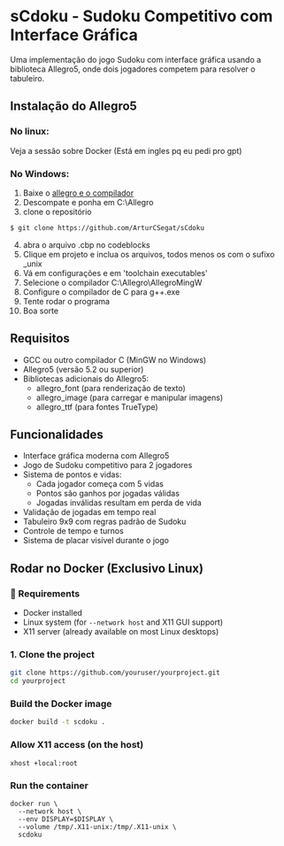 # sCdoku - Sudoku Competitivo com Interface Gráfica

Uma implementação do jogo Sudoku com interface gráfica usando a biblioteca Allegro5, onde dois jogadores competem para resolver o tabuleiro.

## Instalação do Allegro5

### No linux:
Veja a sessão sobre Docker (Está em ingles pq eu pedi pro gpt)

### No Windows:
1. Baixe o [allegro e o compilador](http://www.dropbox.com/s/jaswa5mw3nb3ogn/Allegro.zip?dl=1)
2. Descompate e ponha em C:\Allegro
3. clone o repositório
```bash
$ git clone https://github.com/ArturCSegat/sCdoku
```
4. abra o arquivo .cbp no codeblocks
5. Clique em projeto e inclua os arquivos, todos menos os com o sufixo _unix
6. Vá em configurações e em 'toolchain executables'
7. Selecione o compilador C:\Allegro\AllegroMingW
8. Configure o compilador de C para g++.exe
9. Tente rodar o programa
10. Boa sorte 

## Requisitos
- GCC ou outro compilador C (MinGW no Windows)
- Allegro5 (versão 5.2 ou superior)
- Bibliotecas adicionais do Allegro5:
  - allegro_font (para renderização de texto)
  - allegro_image (para carregar e manipular imagens)
  - allegro_ttf (para fontes TrueType)

## Funcionalidades
- Interface gráfica moderna com Allegro5
- Jogo de Sudoku competitivo para 2 jogadores
- Sistema de pontos e vidas:
  - Cada jogador começa com 5 vidas
  - Pontos são ganhos por jogadas válidas
  - Jogadas inválidas resultam em perda de vida
- Validação de jogadas em tempo real
- Tabuleiro 9x9 com regras padrão de Sudoku
- Controle de tempo e turnos
- Sistema de placar visível durante o jogo


## Rodar no Docker (Exclusivo Linux)

### 🐳 Requirements

- Docker installed
- Linux system (for `--network host` and X11 GUI support)
- X11 server (already available on most Linux desktops)

### 1. Clone the project

```bash
git clone https://github.com/youruser/yourproject.git
cd yourproject
```

### Build the Docker image

```bash
docker build -t scdoku .
```

### Allow X11 access (on the host)

```
xhost +local:root
```

### Run the container

```
docker run \
  --network host \
  --env DISPLAY=$DISPLAY \
  --volume /tmp/.X11-unix:/tmp/.X11-unix \
  scdoku
```

